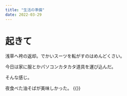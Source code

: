 ```yaml
---
title: "生活の準備"
date: 2022-03-29
---
```


# 起きて
浅草へ袴の返却。でかいスーツを転がすのはめんどくさい。

今日は家に服とかパソコンカタカタ道具を運び込んだ。

そんな感じ。

夜食べた油そばが美味しかった。
{{<tweet user="dango_bot" id="1512015514348158980">}}